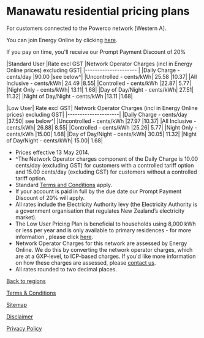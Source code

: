 # Manawatu residential pricing plans
For customers connected to the Powerco network [Western A].


You can join Energy Online by clicking [here](http://www.energyonline.co.nz/Default.aspx?tabid=98).

<p class="intro">If you pay on time, you'll receive our Prompt Payment Discount of 20%</p>


|Standard User	|Rate excl GST	|Network Operator Charges (incl in Energy Online prices) excluding GST|
|--------------------- |
|Daily Charge - cents/day	|90.00	|see below^|
|Uncontrolled - cents/kWh|	25.58	|10.37|
|All Inclusive - cents/kWh|	24.49	|8.55|
|Controlled - cents/kWh	|22.87|	5.77|
|Night Only - cents/kWh|	13.11|	1.68|
|Day of Day/Night - cents/kWh|	27.51|	11.32|
|Night of Day/Night - cents/kWh	|13.11	|1.68|

 

|Low User|	Rate excl GST|	Network Operator Charges (incl in Energy Online prices) excluding GST|
|---------------------|
|Daily Charge - cents/day	|37.50|	see below^|
|Uncontrolled - cents/kWh	|27.97	|10.37|
|All Inclusive - cents/kWh|	26.88|	8.55|
|Controlled - cents/kWh	|25.26|	5.77|
|Night Only - cents/kWh	|15.00|	1.68|
|Day of Day/Night - cents/kWh|	30.05|	11.32|
|Night of Day/Night - cents/kWh|	15.00|	1.68|


- Prices effective 13 May 2014.
- ^The Network Operator charges component of the Daily Charge is 10.00 cents/day (excluding GST) for customers with a controlled tariff option and 15.00 cents/day (excluding GST) for customers without a controlled tariff option.
- Standard [Terms and Conditions](http://www.energyonline.co.nz/Default.aspx?tabid=169) apply.
- If your account is paid in full by the due date our Prompt Payment Discount of 20% will apply.
- All rates include the Electricity Authority levy (the Electricity Authority is a government organisation that regulates New Zealand’s electricity market).
- The Low User Pricing Plan is beneficial to households using 8,000 kWh or less per year and is only available to primary residences - for more information , please click [here](http://www.energyonline.co.nz/Default.aspx?tabid=148).
- Network Operator Charges for this network are assessed by Energy Online.  We do this by converting the network operator charges, which are at a GXP-level, to ICP-based charges.  If you'd like more information on how these charges are assessed, please [contact us](http://www.energyonline.co.nz/Default.aspx?tabid=66).
- All rates rounded to two decimal places.


[Back to regions](http://www.energyonline.co.nz/residential/pricing_plans/residential_electricity_pricing_plans)

[Terms & Conditions](http://www.energyonline.co.nz/terms)

[Sitemap](http://www.energyonline.co.nz/home/site_map)

[Disclaimer](http://www.energyonline.co.nz/home/site_map/disclaimer)

[Privacy Policy](http://www.energyonline.co.nz/home/site_map/privacy_policy)
